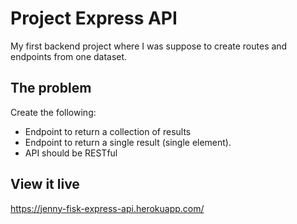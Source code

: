 # Project Express API

My first backend project where I was suppose to create routes and endpoints from one dataset.

## The problem
Create the following:
- Endpoint to return a collection of results
- Endpoint to return a single result (single element).
- API should be RESTful

## View it live

https://jenny-fisk-express-api.herokuapp.com/
